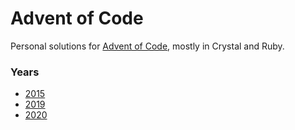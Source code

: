# Advent of Code
Personal solutions for [Advent of Code](https://adventofcode.com/events), mostly in Crystal and Ruby.

### Years
- [2015](./2015)
- [2019](./2019)
- [2020](./2020)
